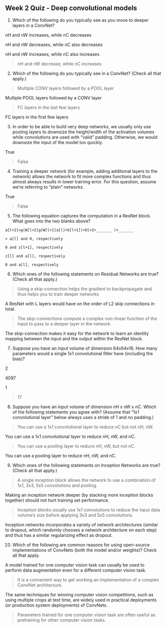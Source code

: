 ## Week 2 Quiz - Deep convolutional models

1. Which of the following do you typically see as you move to deeper layers in a ConvNet?

  nH and nW increases, while nC decreases

  nH and nW decreases, while nC also decreases

  nH and nW increases, while nC also increases

  > nH and nW decrease, while nC increases

2. Which of the following do you typically see in a ConvNet? (Check all that apply.)

  > Multiple CONV layers followed by a POOL layer

  Multiple POOL layers followed by a CONV layer

  > FC layers in the last few layers

  FC layers in the first few layers

3. In order to be able to build very deep networks, we usually only use pooling layers to downsize the height/width of the activation volumes while convolutions are used with “valid” padding. Otherwise, we would downsize the input of the model too quickly.

  True

  > False

4. Training a deeper network (for example, adding additional layers to the network) allows the network to fit more complex functions and thus almost always results in lower training error. For this question, assume we’re referring to “plain” networks.

  True

  > False

5. The following equation captures the computation in a ResNet block. What goes into the two blanks above?
```
a[l+2]=g(W[l+2]g(W[l+1]a[l]+b[l+1])+bl+2+_______ )+_______
```
    > a[l] and 0, respectively

    0 and z[l+1], respectively

    z[l] and a[l], respectively

    0 and a[l], respectively

6. Which ones of the following statements on Residual Networks are true? (Check all that apply.)

  > Using a skip-connection helps the gradient to backpropagate and thus helps you to train deeper networks

  A ResNet with L layers would have on the order of L2 skip connections in total.

  > The skip-connections compute a complex non-linear function of the input to pass to a deeper layer in the network.

  The skip-connection makes it easy for the network to learn an identity mapping between the input and the output within the ResNet block.

7. Suppose you have an input volume of dimension 64x64x16. How many parameters would a single 1x1 convolutional filter have (including the bias)?

  2

  4097

  1

  > 17

8. Suppose you have an input volume of dimension nH x nW x nC. Which of the following statements you agree with? (Assume that “1x1 convolutional layer” below always uses a stride of 1 and no padding.)

  > You can use a 1x1 convolutional layer to reduce nC but not nH, nW.

  You can use a 1x1 convolutional layer to reduce nH, nW, and nC.

  >  You can use a pooling layer to reduce nH, nW, but not nC.

  You can use a pooling layer to reduce nH, nW, and nC.

9. Which ones of the following statements on Inception Networks are true? (Check all that apply.)

  > A single inception block allows the network to use a combination of 1x1, 3x3, 5x5 convolutions and pooling.

  Making an inception network deeper (by stacking more inception blocks together) should not hurt training set performance.

  > Inception blocks usually use 1x1 convolutions to reduce the input data volume’s size before applying 3x3 and 5x5 convolutions.

  Inception networks incorporates a variety of network architectures (similar to dropout, which randomly chooses a network architecture on each step) and thus has a similar regularizing effect as dropout.

10. Which of the following are common reasons for using open-source implementations of ConvNets (both the model and/or weights)? Check all that apply.

  A model trained for one computer vision task can usually be used to perform data augmentation even for a different computer vision task.

  > It is a convenient way to get working an implementation of a complex ConvNet architecture.

  The same techniques for winning computer vision competitions, such as using multiple crops at test time, are widely used in practical deployments (or production system deployments) of ConvNets.

  > Parameters trained for one computer vision task are often useful as pretraining for other computer vision tasks.